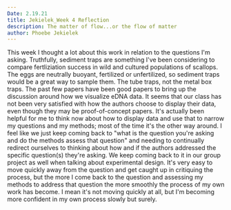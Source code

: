 ```yaml
---
Date: 2.19.21
title: Jekielek_Week 4 Reflection 
description: The matter of flow...or the flow of matter
author: Phoebe Jekielek
---
```


This week I thought a lot about this work in relation to the questions I'm asking. Truthfully, sediment traps are something I've been considering to compare fertliziation success in wild and cultured populations of scallops. The eggs are neutrally buoyant, fertilized or unfertilized, so sediment traps would be a great way to sample them. The tube traps, not the metal box traps. The past few papers have been good papers to bring up the discussion around how we visualize eDNA data. It seems that our class has not been very satisfied with how the authors choose to display their data, even though they may be proof-of-concept papers. It's actually been helpful for me to think now about how to display data and use that to narrow my questions and my methods; most of the time it's the other way around. I feel like we just keep coming back to "what is the question you're asking and do the methods assess that question" and needing to continually redirect ourselves to thinking about how and if the authors addressed the specific question(s) they're asking. We keep coming back to it in our group project as well when talking about experimental design. It's very easy to move quickly away from the question and get caught up in critiquing the process, but the more I come back to the question and assessing my methods to address that question the more smoothly the process of my own work has become. I mean it's not moving quickly at all, but I'm becoming more confident in my own process slowly but surely. 